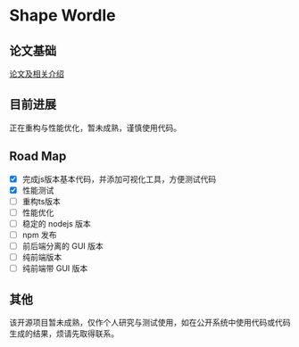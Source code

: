 # Shape Wordle

## 论文基础

[论文及相关介绍](https://vislab.wang/post/shapewordle:-tailoring-wordles-using-shape-aware-archimedean-spirals/)

## 目前进展

正在重构与性能优化，暂未成熟，谨慎使用代码。

## Road Map

- [x] 完成js版本基本代码，并添加可视化工具，方便测试代码
- [x] 性能测试
- [ ] 重构ts版本
- [ ] 性能优化
- [ ] 稳定的 nodejs 版本
- [ ] npm 发布
- [ ] 前后端分离的 GUI 版本
- [ ] 纯前端版本
- [ ] 纯前端带 GUI 版本

## 其他

该开源项目暂未成熟，仅作个人研究与测试使用，如在公开系统中使用代码或代码生成的结果，烦请先取得联系。
